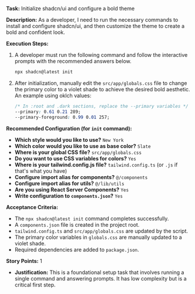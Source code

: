 **Task:** Initialize shadcn/ui and configure a bold theme

**Description:**
As a developer, I need to run the necessary commands to install and configure shadcn/ui, and then customize the theme to create a bold and confident look.

**Execution Steps:**
1.  A developer must run the following command and follow the interactive prompts with the recommended answers below.

    ```bash
    npx shadcn@latest init
    ```

2.  After initialization, manually edit the `src/app/globals.css` file to change the primary color to a violet shade to achieve the desired bold aesthetic. An example using oklch values:
    ```css
    /* In :root and .dark sections, replace the --primary variables */
    --primary: 0.61 0.21 289;
    --primary-foreground: 0.99 0.01 257;
    ```

**Recommended Configuration (for `init` command):**
- **Which style would you like to use?** `New York`
- **Which color would you like to use as base color?** `Slate`
- **Where is your global CSS file?** `src/app/globals.css`
- **Do you want to use CSS variables for colors?** `Yes`
- **Where is your tailwind.config.js file?** `tailwind.config.ts` (or `.js` if that's what you have)
- **Configure import alias for components?** `@/components`
- **Configure import alias for utils?** `@/lib/utils`
- **Are you using React Server Components?** `Yes`
- **Write configuration to `components.json`?** `Yes`

**Acceptance Criteria:**
- The `npx shadcn@latest init` command completes successfully.
- A `components.json` file is created in the project root.
- `tailwind.config.ts` and `src/app/globals.css` are updated by the script.
- The primary color variables in `globals.css` are manually updated to a violet shade.
- Required dependencies are added to `package.json`.

**Story Points:** 1
*   **Justification:** This is a foundational setup task that involves running a single command and answering prompts. It has low complexity but is a critical first step.
